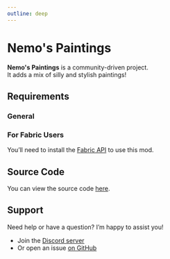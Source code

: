 ```yaml
---
outline: deep
---
```


# Nemo's Paintings

**Nemo's Paintings** is a community-driven project.  
It adds a mix of silly and stylish paintings!

<!--@include: @/../templates/minecraft-note.md-->

## Requirements

### General

### For Fabric Users

You’ll need to install the [Fabric API](https://www.curseforge.com/minecraft/mc-mods/fabric-api) to use this mod.

## Source Code

You can view the source code [here](https://github.com/NemoNotFound/NemosPaintings).

## Support

Need help or have a question? I’m happy to assist you!

- Join the [Discord server](https://discord.com/invite/yxs9dga)
- Or open an issue [on GitHub](https://github.com/NemoNotFound/NemosPaintings/issues)
